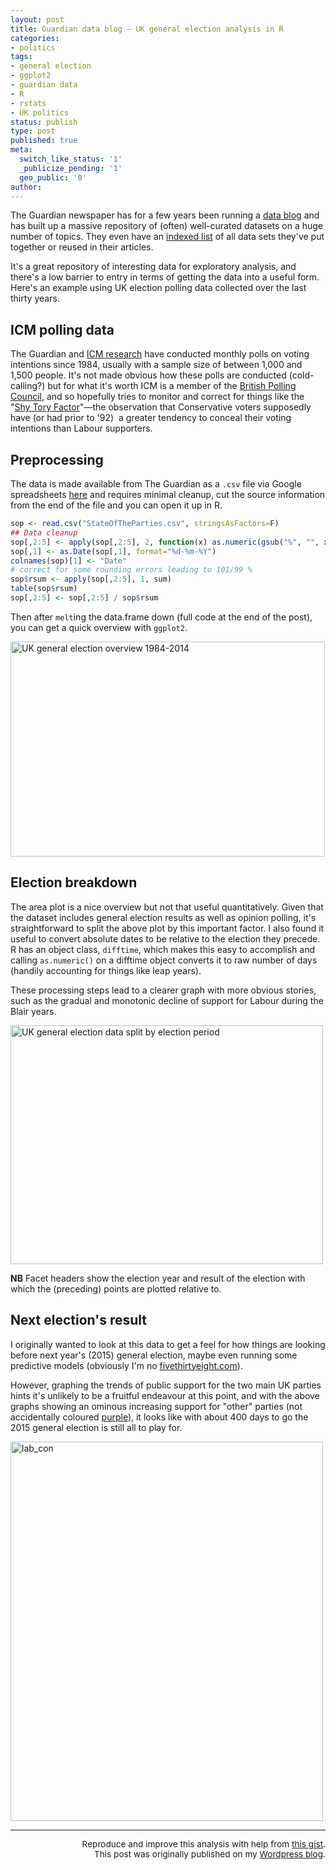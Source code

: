 ```yaml
---
layout: post
title: Guardian data blog — UK general election analysis in R
categories:
- politics
tags:
- general election
- ggplot2
- guardian data
- R
- rstats
- UK politics
status: publish
type: post
published: true
meta:
  switch_like_status: '1'
  _publicize_pending: '1'
  geo_public: '0'
author:
---
```

<p>The Guardian newspaper has for a few years been running a <a title="guardian data blog" href="http://www.theguardian.com/data" target="_blank">data blog</a> and has built up a massive repository of (often) well-curated datasets on a huge number of topics. They even have an <a title="list of data sets made available by the guardian" href="http://www.theguardian.com/news/datablog/interactive/2013/jan/14/all-our-datasets-index" target="_blank">indexed list</a> of all data sets they've put together or reused in their articles.</p>
<p>It's a great repository of interesting data for exploratory analysis, and there's a low barrier to entry in terms of getting the data into a useful form. Here's an example using UK election polling data collected over the last thirty years.</p>

<h2>ICM polling data</h2>

<p>The Guardian and <a title="ICM research" href="http://www.icmresearch.com/" target="_blank">ICM research</a> have conducted monthly polls on voting intentions since 1984, usually with a sample size of between 1,000 and 1,500 people. It's not made obvious how these polls are conducted (cold-calling?) but for what it's worth ICM is a member of the <a title="British Polling Council Wikipedia page" href="http://www.britishpollingcouncil.org/" target="_blank">British Polling Council</a>, and so hopefully tries to monitor and correct for things like the "<a title="shy tory factor" href="https://en.wikipedia.org/wiki/Shy_Tory_Factor" target="_blank">Shy Tory Factor</a>"—the observation that Conservative voters supposedly have (or had prior to '92)  a greater tendency to conceal their voting intentions than Labour supporters.</p>

<h2>Preprocessing</h2>

<p>The data is made available from The Guardian as a <code>.csv</code> file via Google spreadsheets <a title="data" href="https://docs.google.com/spreadsheet/ccc?key=0AonYZs4MzlZbcGhOdG0zTG1EWkVPOEY3OXRmOEIwZmc#gid=0" target="_blank">here</a> and requires minimal cleanup, cut the source information from the end of the file and you can open it up in R.</p>

```r
sop <- read.csv("StateOfTheParties.csv", stringsAsFactors=F)
## Data cleanup
sop[,2:5] <- apply(sop[,2:5], 2, function(x) as.numeric(gsub("%", "", x)))
sop[,1] <- as.Date(sop[,1], format="%d-%m-%Y")
colnames(sop)[1] <- "Date"
# correct for some rounding errors leading to 101/99 %
sop$rsum <- apply(sop[,2:5], 1, sum)
table(sop$rsum)
sop[,2:5] <- sop[,2:5] / sop$rsum
```

Then after <code>melt</code>ing the data.frame down (full code at the end of the post), you can get a quick overview with <code>ggplot2</code>.

<a href="http://benjaminlmoore.files.wordpress.com/2014/03/area_plot.png"><img class="imgfull" alt="UK general election overview 1984-2014" src="{{ site.baseurl }}/img/area_plot.png" width="503" height="344"/></a>

<h2>Election breakdown</h2>
<p>The area plot is a nice overview but not that useful quantitatively. Given that the dataset includes general election results as well as opinion polling, it's straightforward to split the above plot by this important factor. I also found it useful to convert absolute dates to be relative to the election they precede. R has an object class, <code>difftime</code>, which makes this easy to accomplish and calling <code>as.numeric()</code> on a difftime object converts it to raw number of days (handily accounting for things like leap years).</p>
<p>These processing steps lead to a clearer graph with more obvious stories, such as the gradual and monotonic decline of support for Labour during the Blair years. </p>
<p><a href="http://benjaminlmoore.files.wordpress.com/2014/03/splitbyelection_2.png"><img src="{{ site.baseurl }}/img/splitbyelection_2.png" alt="UK general election data split by election period" width="500" height="382" class="imgfull" /></a></p>
<p><strong>NB</strong> Facet headers show the election year and result of the election with which the (preceding) points are plotted relative to.</p>

<h2>Next election's result</h2>

<p>I originally wanted to look at this data to get a feel for how things are looking before next year's (2015) general election, maybe even running some predictive models (obviously I'm no <a href="http://fivethirtyeight.com/" title="fivethirtyeight" target="_blank">fivethirtyeight.com</a>). </p>

<p>However, graphing the trends of public support for the two main UK parties hints it's unlikely to be a fruitful endeavour at this point, and with the above graphs showing an ominous increasing support for "other" parties (not accidentally coloured <a href="https://www.ukip.org/" title="ukip" target="_blank">purple</a>), it looks like with about 400 days to go the 2015 general election is still all to play for.</p>
<p><a href="http://benjaminlmoore.files.wordpress.com/2014/03/lab_con.png"><img src="{{ site.baseurl }}/img/lab_con.png" alt="lab_con" width="500" height="607" class="imgfull" /></a></p>
<hr />
<p style="text-align:right; font-size:.85rem;">Reproduce and improve this analysis with help from
<a href="https://gist.github.com/blmoore/9631779" target="_blank">this gist</a>.<br \>
This post was originally published on my
<a href="http://benjaminlmoore.wordpress.com/2014/03/18/guardian-data-blog-uk-elections/" target="_blank">Wordpress blog</a>.</p>
